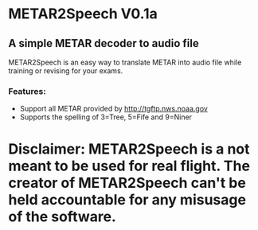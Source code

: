 # METAR2Speech V0.1a

## A simple METAR decoder to audio file
METAR2Speech is an easy way to translate METAR into audio file while training or revising for your exams.

### Features:
- Support all METAR provided by http://tgftp.nws.noaa.gov
- Supports the spelling of 3=Tree, 5=Fife and 9=Niner

# Disclaimer: METAR2Speech is a not meant to be used for real flight. The creator of METAR2Speech can't be held accountable for any misusage of the software.
